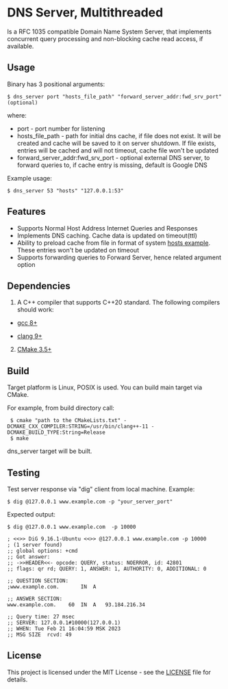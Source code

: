 # DNS Server, Multithreaded
Is a RFC 1035 compatible Domain Name System Server, that implements concurrent query processing
and non-blocking cache read access, if available.
## Usage
Binary has 3 positional arguments:
```
$ dns_server port "hosts_file_path" "forward_server_addr:fwd_srv_port"(optional)
```
where:
 * port - port number for listening
 * hosts_file_path - path for initial dns cache, if file does not exist. 
 It will be created and cache will be saved to it on server shutdown.
 If file exists, entries will be cached and will not timeout, cache file won't be updated
 * forward_server_addr:fwd_srv_port - optional external DNS server, to forward queries to, 
 if cache entry is missing, default is Google DNS
 
Example usage:
```
$ dns_server 53 "hosts" "127.0.0.1:53"
```
## Features
 * Supports Normal Host Address Internet Queries and Responses
 * Implements DNS caching. Cache data is updated on timeout(ttl)
 * Ability to preload cache from file in format of system [hosts example](hosts). These entries won't be updated on timeout
 * Supports forwarding queries to Forward Server, hence related argument option

## Dependencies
1. A C++ compiler that supports C++20 standard.
The following compilers should work:

  * [gcc 8+](https://gcc.gnu.org/)

  * [clang 9+](https://clang.llvm.org/)

2. [CMake 3.5+](https://cmake.org/)
## Build
Target platform is Linux, POSIX is used. You can build main target via CMake.

For example, from build directory call:
```
 $ cmake "path to the CMakeLists.txt" -DCMAKE_CXX_COMPILER:STRING=/usr/bin/clang++-11 -DCMAKE_BUILD_TYPE:String=Release
 $ make
```
dns_server target will be built.
## Testing
Test server response via "dig" client from local machine.
Example:
```
$ dig @127.0.0.1 www.example.com -p "your_server_port"
```
Expected output:
```
$ dig @127.0.0.1 www.example.com  -p 10000

; <<>> DiG 9.16.1-Ubuntu <<>> @127.0.0.1 www.example.com -p 10000
; (1 server found)
;; global options: +cmd
;; Got answer:
;; ->>HEADER<<- opcode: QUERY, status: NOERROR, id: 42801
;; flags: qr rd; QUERY: 1, ANSWER: 1, AUTHORITY: 0, ADDITIONAL: 0

;; QUESTION SECTION:
;www.example.com.		IN	A

;; ANSWER SECTION:
www.example.com.	60	IN	A	93.184.216.34

;; Query time: 27 msec
;; SERVER: 127.0.0.1#10000(127.0.0.1)
;; WHEN: Tue Feb 21 16:04:59 MSK 2023
;; MSG SIZE  rcvd: 49
```
## License
This project is licensed under the MIT License - see the [LICENSE](LICENSE) file for details.
